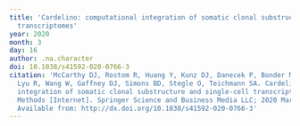 ```yaml
---
title: 'Cardelino: computational integration of somatic clonal substructure and single-cell
  transcriptomes'
year: 2020
month: 3
day: 16
author: .na.character
doi: 10.1038/s41592-020-0766-3
citation: 'McCarthy DJ, Rostom R, Huang Y, Kunz DJ, Danecek P, Bonder MJ, Hagai T,
  Lyu R, Wang W, Gaffney DJ, Simons BD, Stegle O, Teichmann SA. Cardelino: computational
  integration of somatic clonal substructure and single-cell transcriptomes. Nature
  Methods [Internet]. Springer Science and Business Media LLC; 2020 Mar 16;17(4):414–421.
  Available from: http://dx.doi.org/10.1038/s41592-020-0766-3'
---
```


